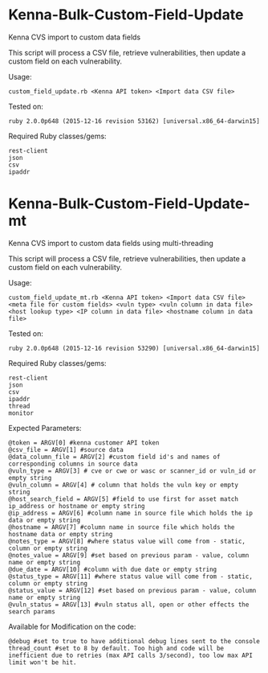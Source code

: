 # Kenna-Bulk-Custom-Field-Update

Kenna CVS import to custom data fields

This script will process a CSV file, retrieve vulnerabilities, then update a custom field on each vulnerability. 

Usage:

    custom_field_update.rb <Kenna API token> <Import data CSV file>
    
    
Tested on:

    ruby 2.0.0p648 (2015-12-16 revision 53162) [universal.x86_64-darwin15]
    
    
Required Ruby classes/gems:

    rest-client
    json
    csv
    ipaddr


# Kenna-Bulk-Custom-Field-Update-mt

Kenna CVS import to custom data fields using multi-threading

This script will process a CSV file, retrieve vulnerabilities, then update a custom field on each vulnerability. 

Usage:

    custom_field_update_mt.rb <Kenna API token> <Import data CSV file> <meta file for custom fields> <vuln type> <vuln column in data file> <host lookup type> <IP column in data file> <hostname column in data file> 
    
    
Tested on:

    ruby 2.0.0p648 (2015-12-16 revision 53290) [universal.x86_64-darwin15]
    
    
Required Ruby classes/gems:

    rest-client
    json
    csv
    ipaddr
    thread
    monitor
    
Expected Parameters:

    @token = ARGV[0] #kenna customer API token
    @csv_file = ARGV[1] #source data
    @data_column_file = ARGV[2] #custom field id's and names of corresponding columns in source data
    @vuln_type = ARGV[3] # cve or cwe or wasc or scanner_id or vuln_id or empty string
    @vuln_column = ARGV[4] # column that holds the vuln key or empty string
    @host_search_field = ARGV[5] #field to use first for asset match ip_address or hostname or empty string
    @ip_address = ARGV[6] #column name in source file which holds the ip data or empty string
    @hostname = ARGV[7] #column name in source file which holds the hostname data or empty string
    @notes_type = ARGV[8] #where status value will come from - static, column or empty string
    @notes_value = ARGV[9] #set based on previous param - value, column name or empty string 
    @due_date = ARGV[10] #column with due date or empty string
    @status_type = ARGV[11] #where status value will come from - static, column or empty string
    @status_value = ARGV[12] #set based on previous param - value, column name or empty string
    @vuln_status = ARGV[13] #vuln status all, open or other effects the search params
    
Available for Modification on the code:

    @debug #set to true to have additional debug lines sent to the console
    thread_count #set to 8 by default. Too high and code will be inefficient due to retries (max API calls 3/second), too low max API limit won't be hit. 
